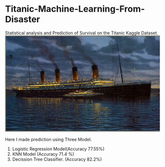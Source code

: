 # Titanic-Machine-Learning-From-Disaster
Statistical analysis and Prediction of Survival on the Titanic Kaggle Dataset.
![alt text](https://github.com/ravimaurya1/Titanic-Machine-Learning-From-Disaster/blob/master/all/titanic.jpg)

Here I made prediction using Three Model.

1. Logistic Regression Model(Accuracy 77.55%)
2. KNN Model (Accuracy 71.4 %)
3. Decission Tree Classifier. (Accuracy 82.2%)
